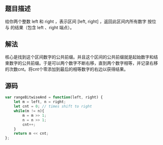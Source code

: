 ## 题目描述
给你两个整数 left 和 right ，表示区间 [left, right] ，返回此区间内所有数字 按位与 的结果（包含 left 、right 端点）。
## 解法
核心是找到这个区间数字的公共前缀。并且这个区间的公共前缀就是起始数字和结束数字的公共前缀。于是可以两个数字不断右移，直到两个数字相等，并记录右移的次数cnt。将cnt个零添加到最后的相等数字的右边以获得结果。
## 源码
```javascript
var rangeBitwiseAnd = function(left, right) {
    let m = left, n = right;
    let cnt = 0; // times shift to right
    while(m != n){
        m = m >> 1;
        n = n >> 1;
        cnt++;
    }
    return m << cnt;
};
```